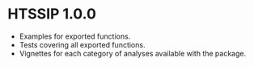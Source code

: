 # HTSSIP 1.0.0

* Examples for exported functions.
* Tests covering all exported functions.
* Vignettes for each category of analyses available with the package.
